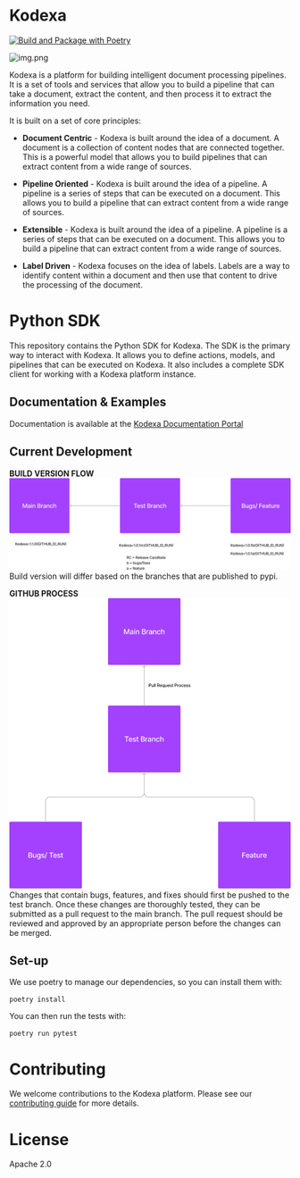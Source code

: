 # Kodexa

[![Build and Package with Poetry](https://github.com/kodexa-ai/kodexa/actions/workflows/main.yml/badge.svg?branch=main)](https://github.com/kodexa-ai/kodexa/actions/workflows/main.yml)

![img.png](https://docs.kodexa.com/img.png)

Kodexa is a platform for building intelligent document processing pipelines. It is a set of tools and services that
allow you to build a pipeline that can take a document, extract the content, and then process it to extract the
information you need.

It is built on a set of core principles:

* **Document Centric** - Kodexa is built around the idea of a document. A document is a collection of content
  nodes that are connected together. This is a powerful model that allows you to build pipelines that can
  extract content from a wide range of sources.

* **Pipeline Oriented** - Kodexa is built around the idea of a pipeline. A pipeline is a series of steps that
  can be executed on a document. This allows you to build a pipeline that can extract content from a wide range
  of sources.

* **Extensible** - Kodexa is built around the idea of a pipeline. A pipeline is a series of steps that can be executed
  on a document. This allows you to build a pipeline that can extract content from a wide range of sources.

* **Label Driven** - Kodexa focuses on the idea of labels. Labels are a way to identify content within a document
  and then use that content to drive the processing of the document.

# Python SDK

This repository contains the Python SDK for Kodexa. The SDK is the primary way to interact with Kodexa. It allows you to
define actions, models, and pipelines that can be executed on Kodexa. It also includes a complete SDK client for
working with a Kodexa platform instance.

## Documentation & Examples

Documentation is available at the [Kodexa Documentation Portal](https://docs.kodexa.com)

## Current Development

[//]: # (Replace it with the diagrams and descriptions for build releases)
**BUILD VERSION FLOW**
![build-version-flow.png](docs%2Fbuild-version-flow.png)
Build version will differ based on the branches that are published to pypi.

**GITHUB PROCESS**
![github-process.png](docs%2Fgithub-process.png)
Changes that contain bugs, features, and fixes should first be pushed to the test branch. 
Once these changes are thoroughly tested, they can be submitted as a pull request to the main branch. The pull request should be reviewed and approved by an appropriate person before the changes can be merged.

## Set-up

We use poetry to manage our dependencies, so you can install them with:

    poetry install

You can then run the tests with:

    poetry run pytest

# Contributing

We welcome contributions to the Kodexa platform. Please see our [contributing guide](CONTRIBUTING.md) for more details.

# License

Apache 2.0

